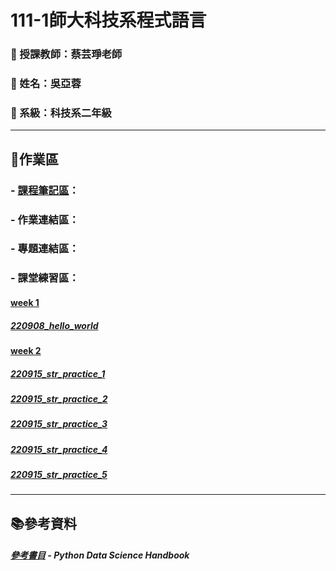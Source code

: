 
# 111-1師大科技系程式語言
### 👩 授課教師：蔡芸琤老師
### 🦕 姓名：吳亞蓉
### 🦁 系級：科技系二年級
--------------------
## 📃作業區

### - [課程筆記區](https://docs.google.com/document/d/1EKK-1l7MgIeq1OZ5F1fcGJwqpsR4wyJfoSrK1jw0ZrA/edit)：

### - 作業連結區：

### - 專題連結區：

### - 課堂練習區：
#### [week 1](https://github.com/Ya-Rong/PL/tree/main/week1_220908)
##### [220908_hello_world](http://localhost:8888/notebooks/Downloads/1111%20%E5%9B%9B234%20%E7%A8%8B%E5%BC%8F%E8%AA%9E%E8%A8%80/PL/week1_220908/220908_hello_world.ipynb)
#### [week 2](https://github.com/Ya-Rong/PL/tree/main/week2_220915)
##### [220915_str_practice_1](http://localhost:8888/notebooks/Downloads/1111%20%E5%9B%9B234%20%E7%A8%8B%E5%BC%8F%E8%AA%9E%E8%A8%80/PL/week2_220915/220915_str_practice_1.ipynb)
##### [220915_str_practice_2](http://localhost:8888/notebooks/Downloads/1111%20%E5%9B%9B234%20%E7%A8%8B%E5%BC%8F%E8%AA%9E%E8%A8%80/PL/week2_220915/220915_str_practice_2.ipynb)
##### [220915_str_practice_3](http://localhost:8888/notebooks/Downloads/1111%20%E5%9B%9B234%20%E7%A8%8B%E5%BC%8F%E8%AA%9E%E8%A8%80/PL/week2_220915/220915_str_practice_3.ipynb)
##### [220915_str_practice_4](http://localhost:8888/notebooks/Downloads/1111%20%E5%9B%9B234%20%E7%A8%8B%E5%BC%8F%E8%AA%9E%E8%A8%80/PL/week2_220915/220915_str_practice_4.ipynb)
##### [220915_str_practice_5](http://localhost:8888/notebooks/Downloads/1111%20%E5%9B%9B234%20%E7%A8%8B%E5%BC%8F%E8%AA%9E%E8%A8%80/PL/week2_220915/220915_str_practice_5.ipynb)

--------------------
## 📚參考資料
##### [參考書目](https://jakevdp.github.io/PythonDataScienceHandbook/) - Python Data Science Handbook